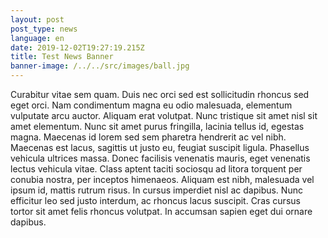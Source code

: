 ```yaml
---
layout: post
post_type: news
language: en
date: 2019-12-02T19:27:19.215Z
title: Test News Banner
banner-image: /../../src/images/ball.jpg
---
```

Curabitur vitae sem quam. Duis nec orci sed est sollicitudin rhoncus sed eget orci. Nam condimentum magna eu odio malesuada, elementum vulputate arcu auctor. Aliquam erat volutpat. Nunc tristique sit amet nisl sit amet elementum. Nunc sit amet purus fringilla, lacinia tellus id, egestas magna. Maecenas id lorem sed sem pharetra hendrerit ac vel nibh. Maecenas est lacus, sagittis ut justo eu, feugiat suscipit ligula. Phasellus vehicula ultrices massa. Donec facilisis venenatis mauris, eget venenatis lectus vehicula vitae. Class aptent taciti sociosqu ad litora torquent per conubia nostra, per inceptos himenaeos. Aliquam est nibh, malesuada vel ipsum id, mattis rutrum risus. In cursus imperdiet nisl ac dapibus. Nunc efficitur leo sed justo interdum, ac rhoncus lacus suscipit. Cras cursus tortor sit amet felis rhoncus volutpat. In accumsan sapien eget dui ornare dapibus.
